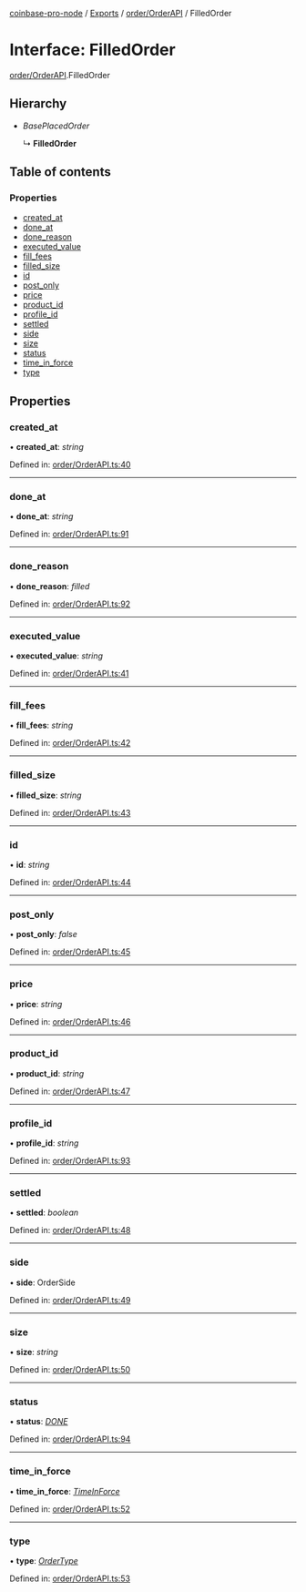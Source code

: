 [coinbase-pro-node](../../README.md) / [Exports](../../modules.md) / [order/OrderAPI](../../modules/order_orderapi.md) / FilledOrder

# Interface: FilledOrder

[order/OrderAPI](../../modules/order_orderapi.md).FilledOrder

## Hierarchy

- _BasePlacedOrder_

  ↳ **FilledOrder**

## Table of contents

### Properties

- [created_at](orderapi.filledorder.md#created_at)
- [done_at](orderapi.filledorder.md#done_at)
- [done_reason](orderapi.filledorder.md#done_reason)
- [executed_value](orderapi.filledorder.md#executed_value)
- [fill_fees](orderapi.filledorder.md#fill_fees)
- [filled_size](orderapi.filledorder.md#filled_size)
- [id](orderapi.filledorder.md#id)
- [post_only](orderapi.filledorder.md#post_only)
- [price](orderapi.filledorder.md#price)
- [product_id](orderapi.filledorder.md#product_id)
- [profile_id](orderapi.filledorder.md#profile_id)
- [settled](orderapi.filledorder.md#settled)
- [side](orderapi.filledorder.md#side)
- [size](orderapi.filledorder.md#size)
- [status](orderapi.filledorder.md#status)
- [time_in_force](orderapi.filledorder.md#time_in_force)
- [type](orderapi.filledorder.md#type)

## Properties

### created_at

• **created_at**: _string_

Defined in: [order/OrderAPI.ts:40](https://github.com/bennycode/coinbase-pro-node/blob/3350621/src/order/OrderAPI.ts#L40)

---

### done_at

• **done_at**: _string_

Defined in: [order/OrderAPI.ts:91](https://github.com/bennycode/coinbase-pro-node/blob/3350621/src/order/OrderAPI.ts#L91)

---

### done_reason

• **done_reason**: _filled_

Defined in: [order/OrderAPI.ts:92](https://github.com/bennycode/coinbase-pro-node/blob/3350621/src/order/OrderAPI.ts#L92)

---

### executed_value

• **executed_value**: _string_

Defined in: [order/OrderAPI.ts:41](https://github.com/bennycode/coinbase-pro-node/blob/3350621/src/order/OrderAPI.ts#L41)

---

### fill_fees

• **fill_fees**: _string_

Defined in: [order/OrderAPI.ts:42](https://github.com/bennycode/coinbase-pro-node/blob/3350621/src/order/OrderAPI.ts#L42)

---

### filled_size

• **filled_size**: _string_

Defined in: [order/OrderAPI.ts:43](https://github.com/bennycode/coinbase-pro-node/blob/3350621/src/order/OrderAPI.ts#L43)

---

### id

• **id**: _string_

Defined in: [order/OrderAPI.ts:44](https://github.com/bennycode/coinbase-pro-node/blob/3350621/src/order/OrderAPI.ts#L44)

---

### post_only

• **post_only**: _false_

Defined in: [order/OrderAPI.ts:45](https://github.com/bennycode/coinbase-pro-node/blob/3350621/src/order/OrderAPI.ts#L45)

---

### price

• **price**: _string_

Defined in: [order/OrderAPI.ts:46](https://github.com/bennycode/coinbase-pro-node/blob/3350621/src/order/OrderAPI.ts#L46)

---

### product_id

• **product_id**: _string_

Defined in: [order/OrderAPI.ts:47](https://github.com/bennycode/coinbase-pro-node/blob/3350621/src/order/OrderAPI.ts#L47)

---

### profile_id

• **profile_id**: _string_

Defined in: [order/OrderAPI.ts:93](https://github.com/bennycode/coinbase-pro-node/blob/3350621/src/order/OrderAPI.ts#L93)

---

### settled

• **settled**: _boolean_

Defined in: [order/OrderAPI.ts:48](https://github.com/bennycode/coinbase-pro-node/blob/3350621/src/order/OrderAPI.ts#L48)

---

### side

• **side**: OrderSide

Defined in: [order/OrderAPI.ts:49](https://github.com/bennycode/coinbase-pro-node/blob/3350621/src/order/OrderAPI.ts#L49)

---

### size

• **size**: _string_

Defined in: [order/OrderAPI.ts:50](https://github.com/bennycode/coinbase-pro-node/blob/3350621/src/order/OrderAPI.ts#L50)

---

### status

• **status**: [_DONE_](../../enums/order/orderapi.orderstatus.md#done)

Defined in: [order/OrderAPI.ts:94](https://github.com/bennycode/coinbase-pro-node/blob/3350621/src/order/OrderAPI.ts#L94)

---

### time_in_force

• **time_in_force**: [_TimeInForce_](../../enums/order/orderapi.timeinforce.md)

Defined in: [order/OrderAPI.ts:52](https://github.com/bennycode/coinbase-pro-node/blob/3350621/src/order/OrderAPI.ts#L52)

---

### type

• **type**: [_OrderType_](../../enums/order/orderapi.ordertype.md)

Defined in: [order/OrderAPI.ts:53](https://github.com/bennycode/coinbase-pro-node/blob/3350621/src/order/OrderAPI.ts#L53)
